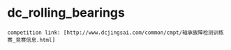 # dc_rolling_bearings

```
competition link: [http://www.dcjingsai.com/common/cmpt/轴承故障检测训练赛_竞赛信息.html]
```